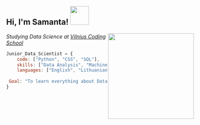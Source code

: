 <h2> Hi, I'm Samanta! <img src="https://media.giphy.com/media/kBZ212yGzFaxgkSIKW/giphy.gif" width="50"></h2>

<img align='right' src="https://media.giphy.com/media/HzPtbOKyBoBFsK4hyc/giphy.gif" width="230"/>
<p><em>Studying Data Science at  <a href="https://www.vilniuscoding.lt/">Vilnius Coding School</a>
</em></p>

```javascript
Junior_Data_Scientist = {
    code: ["Python", "CSS", "SQL"],
    skills: ["Data Analysis", "Machine Learning"],
    languages: ["English", "Lithuanian"],
                       
 Goal: "To learn everything about Data Science! "
}
```

